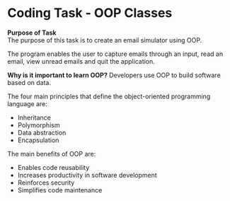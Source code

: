 # Coding Task - OOP Classes

**Purpose of Task** </br>
The purpose of this task is to create an email simulator using OOP.

The program enables the user to capture emails through an input, read an email, view unread emails and quit the application.

**Why is it important to learn OOP?**
Developers use OOP to build software based on data.

The four main principles that define the object-oriented programming language are:
* Inheritance
* Polymorphism
* Data abstraction
* Encapsulation

The main benefits of OOP are:
* Enables code reusability
* Increases productivity in software development
* Reinforces security
* Simplifies code maintenance
